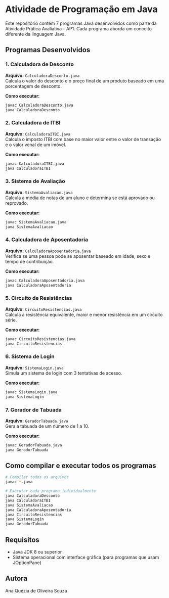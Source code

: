 # Atividade de Programação em Java

Este repositório contém 7 programas Java desenvolvidos como parte da Atividade Prática Avaliativa - AP1. Cada programa aborda um conceito diferente da linguagem Java.

## Programas Desenvolvidos

### 1. Calculadora de Desconto
**Arquivo:** `CalculadoraDesconto.java`  
Calcula o valor do desconto e o preço final de um produto baseado em uma porcentagem de desconto.

**Como executar:**
```bash
javac CalculadoraDesconto.java
java CalculadoraDesconto
```

### 2. Calculadora de ITBI
**Arquivo:** `CalculadoraITBI.java`  
Calcula o imposto ITBI com base no maior valor entre o valor de transação e o valor venal de um imóvel.

**Como executar:**
```bash
javac CalculadoraITBI.java
java CalculadoraITBI
```

### 3. Sistema de Avaliação
**Arquivo:** `SistemaAvaliacao.java`  
Calcula a média de notas de um aluno e determina se está aprovado ou reprovado.

**Como executar:**
```bash
javac SistemaAvaliacao.java
java SistemaAvaliacao
```

### 4. Calculadora de Aposentadoria
**Arquivo:** `CalculadoraAposentadoria.java`  
Verifica se uma pessoa pode se aposentar baseado em idade, sexo e tempo de contribuição.

**Como executar:**
```bash
javac CalculadoraAposentadoria.java
java CalculadoraAposentadoria
```

### 5. Circuito de Resistências
**Arquivo:** `CircuitoResistencias.java`  
Calcula a resistência equivalente, maior e menor resistência em um circuito série.

**Como executar:**
```bash
javac CircuitoResistencias.java
java CircuitoResistencias
```

### 6. Sistema de Login
**Arquivo:** `SistemaLogin.java`  
Simula um sistema de login com 3 tentativas de acesso.

**Como executar:**
```bash
javac SistemaLogin.java
java SistemaLogin
```

### 7. Gerador de Tabuada
**Arquivo:** `GeradorTabuada.java`  
Gera a tabuada de um número de 1 a 10.

**Como executar:**
```bash
javac GeradorTabuada.java
java GeradorTabuada
```

## Como compilar e executar todos os programas

```bash
# Compilar todos os arquivos
javac *.java

# Executar cada programa individualmente
java CalculadoraDesconto
java CalculadoraITBI
java SistemaAvaliacao
java CalculadoraAposentadoria
java CircuitoResistencias
java SistemaLogin
java GeradorTabuada
```

## Requisitos
- Java JDK 8 ou superior
- Sistema operacional com interface gráfica (para programas que usam JOptionPane)

## Autora
Ana Quézia de Oliveira Souza 

